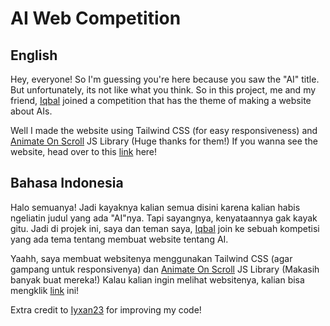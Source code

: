 # AI Web Competition

## **English** 
Hey, everyone! So I'm guessing you're here because you saw the "AI" title. But unfortunately, its not like what you think.
So in this project, me and my friend, [Iqbal](https://github.com/iqbaladiatma) joined a competition that has the theme of making a website about AIs.

Well I made the website using Tailwind CSS (for easy responsiveness) and [Animate On Scroll](https://github.com/michalsnik/aos) JS Library (Huge thanks for them!)
If you wanna see the website, head over to this [link](https://aifortomorrow.netlify.app/) here!


## **Bahasa Indonesia**
Halo semuanya! Jadi kayaknya kalian semua disini karena kalian habis ngeliatin judul yang ada "AI"nya. Tapi sayangnya, kenyataannya gak kayak gitu.
Jadi di projek ini, saya dan teman saya, [Iqbal](https://github.com/iqbaladiatma) join ke sebuah kompetisi yang ada tema tentang membuat website tentang AI.

Yaahh, saya membuat websitenya menggunakan Tailwind CSS (agar gampang untuk responsivenya) dan [Animate On Scroll](https://github.com/michalsnik/aos) JS Library (Makasih banyak buat mereka!)
Kalau kalian ingin melihat websitenya, kalian bisa mengklik [link](https://aifortomorrow.netlify.app/) ini!

Extra credit to [Iyxan23](https://github.com/iyxan23) for improving my code!
